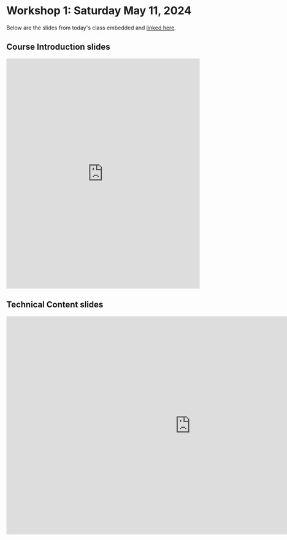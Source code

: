 # Workshop 1: Saturday May 11, 2024

Below are the slides from today's class embedded and [linked here]().

## Course Introduction slides

<div>

<iframe src="https://docs.google.com/presentation/d/e/2PACX-1vRy2CQQswVoF_CJ25mXmFDGya1-vgvk1IITsctp7FvXwukQEqYDQL6JXssGk9klDMCRNouHR0KLcmGK/embed?start=false&loop=false&delayms=3000" frameborder="0" width="100%" height="600px" allowfullscreen="true" mozallowfullscreen="true" webkitallowfullscreen="true"></iframe>
</div>

## Technical Content slides

<div>

<iframe src="https://docs.google.com/presentation/d/e/2PACX-1vRcq46TkhZlwQORNVwJZ3ifK3s4Ken5Rvs0xqlPWf0lkS1CBejgliy1MFhpzLncFK1uS3tyXJkzCz5j/embed?start=false&loop=false&delayms=3000" frameborder="0" width="960" height="569" allowfullscreen="true" mozallowfullscreen="true" webkitallowfullscreen="true"></iframe>

</div>